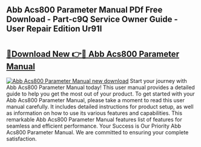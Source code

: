 ## Abb Acs800 Parameter Manual PDf Free Download - Part-c9Q Service Owner Guide - User Repair Edition Ur91I

# <h2><a href="http://bc26729.oget.top/?id=Abb+Acs800+Parameter+Manual">🔗Download New 👉🔴 Abb Acs800 Parameter Manual</a></h2>

[![Abb Acs800 Parameter Manual new download](https://i.imgur.com/5g1atiW.png)](http://bc26729.oget.top/?id=Abb+Acs800+Parameter+Manual)
Start your journey with Abb Acs800 Parameter Manual today! This user manual provides a detailed guide to help you get the most out of your product. To get started with your Abb Acs800 Parameter Manual, please take a moment to read this user manual carefully. It includes detailed instructions for product setup, as well as information on how to use its various features and capabilities. This remarkable Abb Acs800 Parameter Manual features list of features for seamless and efficient performance. Your Success is Our Priority Abb Acs800 Parameter Manual. We are committed to ensuring your complete satisfaction.
